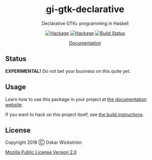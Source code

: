 <div align="center">
  <h1>gi-gtk-declarative</h1>
  <p>Declarative GTK+ programming in Haskell</p>
  <p>
    <a href="https://hackage.haskell.org/package/gi-gtk-declarative"><img src="https://img.shields.io/hackage/v/gi-gtk-declarative.svg?style=flat" alt="Hackage"></a>
    <a href="https://hackage.haskell.org/package/gi-gtk-declarative-app-simple"><img src="https://img.shields.io/hackage/v/gi-gtk-declarative-app-simple.svg?style=flat" alt="Hackage"></a>
    <a href="https://travis-ci.org/owickstrom/gi-gtk-declarative"><img src="https://travis-ci.org/owickstrom/gi-gtk-declarative.svg?branch=master" alt="Build Status"></a>
  </p>
  <p>
    <a href="https://owickstrom.github.io/gi-gtk-declarative/">Documentation</a>
  </p>
</div>

## Status

**EXPERIMENTAL!** Do not bet your business on this quite yet.

## Usage

Learn how to use this package in your project at [the documentation
website](https://owickstrom.github.io/gi-gtk-declarative/).

If you want to hack on this project itself, see [the build
instructions](BUILD.md).

## License

Copyright 2018 Ⓒ Oskar Wickström

[Mozilla Public License Version 2.0](gi-gtk-declarative/LICENSE)
